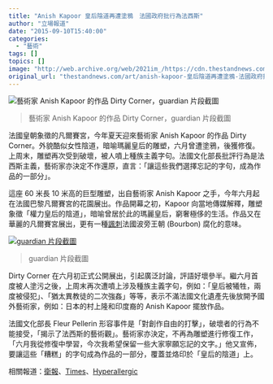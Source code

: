 ```yaml
---
title: "Anish Kapoor 皇后陰道再遭塗鴉　法國政府批行為法西斯"
author: "立場報道"
date: "2015-09-10T15:40:00"
categories:
  - "藝術"
tags: []
topics: []
image: "http://web.archive.org/web/2021im_/https://cdn.thestandnews.com/media/photos/cache/Screen20Shot202015-09-1020at204.24.2920PM_dzqBn_1200x0.png"
original_url: "thestandnews.com/art/anish-kapoor-皇后陰道再遭塗鴉-法國政府批行為法西斯"
---
```

![藝術家 Anish Kapoor 的作品 Dirty Corner，guardian 片段截圖](http://web.archive.org/web/2021im_/https://cdn.thestandnews.com/media/photos/cache/Screen20Shot202015-09-1020at204.24.2920PM_dzqBn_1200x0.png)

> 藝術家 Anish Kapoor 的作品 Dirty Corner，guardian 片段截圖

法國皇朝象徵的凡爾賽宮，今年夏天迎來藝術家 Anish Kapoor 的作品 Dirty Corner。外貌酷似女性陰道，暗喻瑪麗皇后的雕塑，六月曾遭塗鴉，後獲修復。上周末，雕塑再次受到破壞，被人噴上種族主義字句。法國文化部長批評行為是法西斯主義，藝術家亦決定不作還原，直言：「讓這些我們選擇忘記的字句，成為作品的一部分」。

這座 60 米長 10 米高的巨型雕塑，出自藝術家 Anish Kapoor 之手，今年六月起在法國巴黎凡爾賽宮的花園展出。作品開幕之初，Kapoor 向當地傳媒解釋，雕塑象徵「權力皇后的陰道」，暗喻曾居於此的瑪麗皇后，窮奢極侈的生活。作品又在華麗的凡爾賽宮展出，更有一種[諷刺](../../art/%E6%B5%AA%E6%BC%AB%E5%B7%B4%E9%BB%8E%E5%AE%B9%E4%B8%8D%E4%B8%8B%E7%9A%87%E5%90%8E%E9%99%B0%E9%81%93-anish-kapoor-%E6%96%B0%E4%BD%9C%E6%8D%B1%E6%89%B9/)法國波旁王朝 (Bourbon) 腐化的意味。

[![guardian 片段截圖](http://web.archive.org/web/2021im_/https://cdn.thestandnews.com/media/photos/cache/Screen20Shot202015-09-1020at204.24.3120PM_c7mDm_1200x0.png)](http://web.archive.org/web/20210629063608/https://cdn.thestandnews.com/media/photos/cache/Screen20Shot202015-09-1020at204.24.3120PM_c7mDm_1200x0.png)

> guardian 片段截圖

Dirty Corner 在六月初正式公開展出，引起廣泛討論，評語好壞參半。繼六月首度被人塗污之後，上周末再次遭噴上涉及種族主義字句，例如：「皇后被犧牲，兩度被侵犯」、「猶太異教徒的二次強姦」等等，表示不滿法國文化遺產先後放開予國外藝術家，例如：日本的村上隆和印度裔的 Anish Kapoor 擺放作品。

法國文化部長 Fleur Pellerin 形容事件是「對創作自由的打擊」，破壞者的行為不能接受，「揭示了法西斯的藝術觀」。藝術家亦決定，不再為雕塑進行修復工作，「六月我從修復中學習，今次我希望保留一些大家寧願忘記的文字。」他又宣佈，要讓這些「糟糕」的字句成為作品的一部分，覆蓋並烙印於「皇后的陰道」上。

相關報道：[衛報](http://web.archive.org/web/20210629063608/http://www.theguardian.com/world/2015/sep/07/anish-kapoor-queens-vagina-sculpture-at-versailles-vandalised-again)、[Times](http://web.archive.org/web/20210629063608/http://time.com/4024133/anish-kapoor-dirty-corner-vandalism-palace-versailles/)、[Hyperallergic](http://web.archive.org/web/20210629063608/http://hyperallergic.com/234993/anish-kapoors-versailles-sculpture-vandalized-with-anti-semitic-slurs/)